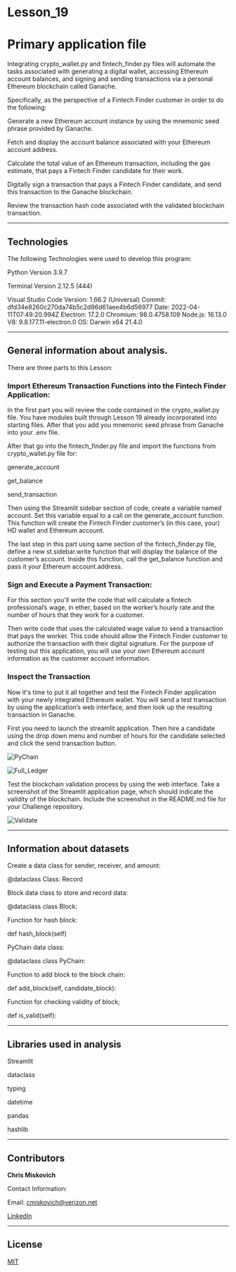 # Lesson_19
# Primary application file
Integrating crypto_wallet.py and fintech_finder.py files will automate the tasks associated with generating a digital wallet, accessing Ethereum account balances, and signing and sending transactions via a personal Ethereum blockchain called Ganache.

Specifically, as the perspective of a Fintech Finder customer in order to do the following:

Generate a new Ethereum account instance by using the mnemonic seed phrase provided by Ganache.

Fetch and display the account balance associated with your Ethereum account address.

Calculate the total value of an Ethereum transaction, including the gas estimate, that pays a Fintech Finder candidate for their work.

Digitally sign a transaction that pays a Fintech Finder candidate, and send this transaction to the Ganache blockchain.

Review the transaction hash code associated with the validated blockchain transaction.


---

## Technologies

The following Technologies were used to develop this program:

Python 
    Version 3.9.7

Terminal
    Version 2.12.5 (444)

Visual Studio Code
    Version: 1.66.2 (Universal)
    Commit: dfd34e8260c270da74b5c2d86d61aee4b6d56977
    Date: 2022-04-11T07:49:20.994Z
    Electron: 17.2.0
    Chromium: 98.0.4758.109
    Node.js: 16.13.0
    V8: 9.8.177.11-electron.0
    OS: Darwin x64 21.4.0
    
---

## General information about analysis.
There are three parts to this Lesson:

### Import Ethereum Transaction Functions into the Fintech Finder Application:

In the first part you will review the code contained in the crypto_wallet.py file.  You have modules built through Lesson 19 already incorporated into starting files.  After that you add you mnemonic seed phrase from Ganache into your .env file.

After that go into the fintech_finder.py file and import the functions from crypto_wallet.py file for:

generate_account

get_balance

send_transaction

Then using the Streamlit sidebar section of code, create a variable named account. Set this variable equal to a call on the generate_account function. This function will create the Fintech Finder customer’s (in this case, your) HD wallet and Ethereum account.

The last step in this part using same section of the fintech_finder.py file, define a new st.sidebar.write function that will display the balance of the customer’s account. Inside this function, call the get_balance function and pass it your Ethereum account.address.



### Sign and Execute a Payment Transaction:

For this section you'll write the code that will calculate a fintech professional’s wage, in ether, based on the worker’s hourly rate and the number of hours that they work for a customer. 

Then write code that uses the calculated wage value to send a transaction that pays the worker. This code should allow the Fintech Finder customer to authorize the transaction with their digital signature. For the purpose of testing out this application, you will use your own Ethereum account information as the customer account information.


### Inspect the Transaction

Now it's time to put it all together and test the Fintech Finder application with your newly integrated Ethereum wallet. You will send a test transaction by using the application’s web interface, and then look up the resulting transaction in Ganache.

First you need to launch the streamlit application.  Then hire a candidate using the drop down menu and number of hours for the candidate selected and click the send transaction button.




![PyChain](Lesson_18_Pychain.png)

![Full_Ledger](PyChain_full_ledger.png)

Test the blockchain validation process by using the web interface. Take a screenshot of the Streamlit application page, which should indicate the validity of the blockchain. Include the screenshot in the README.md file for your Challenge repository.


![Validate](Validate_block_chain.png)






---

## Information about datasets

Create a data class for sender, receiver, and amount:

@dataclass
Class: Record

Block data class to store and record data:

@dataclass
class Block:

Function for hash block:

def hash_block(self)

PyChain data class:

@dataclass
class PyChain:


Function to add block to the block chain:

def add_block(self, candidate_block):


Function for checking validity of block;

def is_valid(self):

---

## Libraries used in analysis

Streamlit

dataclass

typing

datetime

pandas

hashlib

---

## Contributors


**Chris Miskovich**

Contact Information:

Email: cmiskovich@verizon.net

[LinkedIn](https://www.linkedin.com/in/christopher-miskovich-9a61b0234/) 

---

## License

[MIT](/license.txt)
